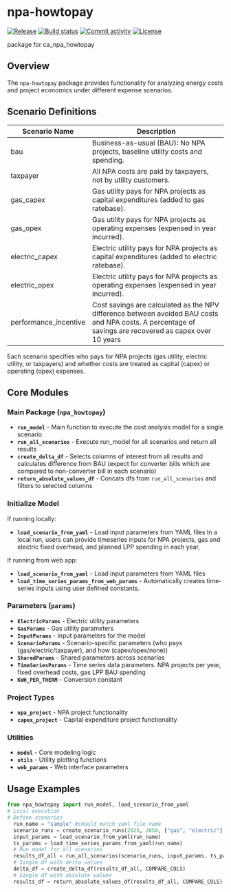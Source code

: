 # npa-howtopay

[![Release](https://img.shields.io/github/v/release/switchbox-data/npa-howtopay)](https://img.shields.io/github/v/release/switchbox-data/npa-howtopay)
[![Build status](https://img.shields.io/github/actions/workflow/status/switchbox-data/npa-howtopay/main.yml?branch=main)](https://github.com/switchbox-data/npa-howtopay/actions/workflows/main.yml?query=branch%3Amain)
[![Commit activity](https://img.shields.io/github/commit-activity/m/switchbox-data/npa-howtopay)](https://img.shields.io/github/commit-activity/m/switchbox-data/npa-howtopay)
[![License](https://img.shields.io/github/license/switchbox-data/npa-howtopay)](https://img.shields.io/github/license/switchbox-data/npa-howtopay)

package for ca_npa_howtopay

## Overview
The `npa-howtopay` package provides functionality for analyzing energy costs and project economics under different expense scenarios.

## Scenario Definitions
| Scenario Name      | Description                                                                                      |
|--------------------|--------------------------------------------------------------------------------------------------|
| bau                | Business-as-usual (BAU): No NPA projects, baseline utility costs and spending.                   |
| taxpayer           | All NPA costs are paid by taxpayers, not by utility customers.                                   |
| gas_capex          | Gas utility pays for NPA projects as capital expenditures (added to gas ratebase).               |
| gas_opex           | Gas utility pays for NPA projects as operating expenses (expensed in year incurred).             |
| electric_capex     | Electric utility pays for NPA projects as capital expenditures (added to electric ratebase).     |
| electric_opex      | Electric utility pays for NPA projects as operating expenses (expensed in year incurred).        |
| performance_incentive | Cost savings are calculated as the NPV difference between avoided BAU costs and NPA costs. A percentage of savings are recovered as capex over 10 years        |

Each scenario specifies who pays for NPA projects (gas utility, electric utility, or taxpayers) and whether costs are treated as capital (capex) or operating (opex) expenses.



## Core Modules

### Main Package (`npa_howtopay`)
- **`run_model`** - Main function to execute the cost analysis model for a single scenario
- **`run_all_scenarios`** - Execute run_model for all scenarios and return all results
- **`create_delta_df`** - Selects columns of interest from all results and calculates difference from BAU (expect for converter bills which are compared to non-converter bill in each scenario)
- **`return_absolute_values_df`** - Concats dfs from `run_all_scenarios` and filters to selected columns

### Initialize Model
If running locally:
- **`load_scenario_from_yaml`** - Load input parameters from YAML files
In a local run, users can provide timeseries inputs for NPA projects, gas and electric fixed overhead, and planned LPP spending in each year,

If running from web app:
- **`load_scenario_from_yaml`** - Load input parameters from YAML files
- **`load_time_series_params_from_web_params`** - Automatically creates time-series inputs using user defined constants.

### Parameters (`params`)
- **`ElectricParams`** - Electric utility parameters
- **`GasParams`** - Gas utility parameters
- **`InputParams`** - Input parameters for the model
- **`ScenarioParams`** - Scenario-specific parameters (who pays (gas/electric/taxpayer), and how (capex/opex/none))
- **`SharedParams`** - Shared parameters across scenarios
- **`TimeSeriesParams`** - Time series data parameters. NPA projects per year, fixed overhead costs, gas LPP BAU spending
- **`KWH_PER_THERM`** - Conversion constant

### Project Types
- **`npa_project`** - NPA project functionality
- **`capex_project`** - Capital expenditure project functionality

### Utilities
- **`model`** - Core modeling logic
- **`utils`** - Utility plotting functions
- **`web_params`** - Web interface parameters



## Usage Examples
```python
from npa_howtopay import run_model, load_scenario_from_yaml
# Local execution
# Define scenarios
  run_name = "sample" #should match yaml file name
  scenario_runs = create_scenario_runs(2025, 2050, ["gas", "electric"], ["capex", "opex"])
  input_params = load_scenario_from_yaml(run_name)
  ts_params = load_time_series_params_from_yaml(run_name)
  # Run model for all scenarios
  results_df_all = run_all_scenarios(scenario_runs, input_params, ts_params)
  # Single df with delta values
  delta_df = create_delta_df(results_df_all, COMPARE_COLS)
  # Single df with absolute values
  results_df = return_absolute_values_df(results_df_all, COMPARE_COLS)
```
